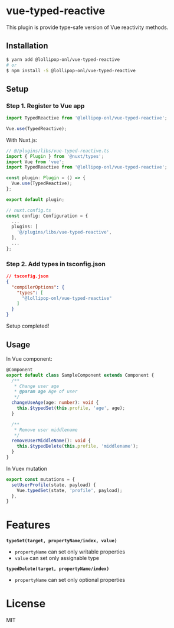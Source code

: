 # vue-typed-reactive

This plugin is provide type-safe version of Vue reactivity methods.

## Installation

```sh
$ yarn add @lollipop-onl/vue-typed-reactive
# or
$ npm install -S @lollipop-onl/vue-typed-reactive
```

## Setup

### Step 1. Register to Vue app

```ts
import TypedReactive from '@lollipop-onl/vue-typed-reactive';

Vue.use(TypedReactive);
```

With Nuxt.js:

```ts
// @/plugins/libs/vue-typed-reactive.ts
import { Plugin } from '@nuxt/types';
import Vue from 'vue';
import TypedReactive from '@lollipop-onl/vue-typed-reactive';

const plugin: Plugin = () => {
  Vue.use(TypedReactive);
};

export default plugin;
```

```ts
// nuxt.config.ts
const config: Configuration = {
  ...
  plugins: [
    '@/plugins/libs/vue-typed-reactive',
  ],
  ...
};
```

### Step 2. Add types in tsconfig.json

```json
// tsconfig.json
{
  "compilerOptions": {
    "types": [
      "@lollipop-onl/vue-typed-reactive"
    ]
  }
}
```

Setup completed!

## Usage

In Vue component:

```ts
@Component
export default class SampleComponent extends Component {
  /**
   * Change user age
   * @param age Age of user
   */
  changeUseAge(age: number): void {
    this.$typedSet(this.profile, 'age', age);
  }

  /**
   * Remove user middlename
   */
  removeUserMiddleName(): void {
    this.$typedDelete(this.profile, 'middlename');
  }
}
```

In Vuex mutation

```ts
export const mutations = {
  setUserProfile(state, payload) {
    Vue.typedSet(state, 'profile', payload);
  },
}
```

# Features

**`typeSet(target, propertyName/index, value)`**

* `propertyName` can set only writable properties
* `value` can set only assignable type

**`typedDelete(target, propertyName/index)`**

* `propertyName` can set only optional properties

# License

MIT

